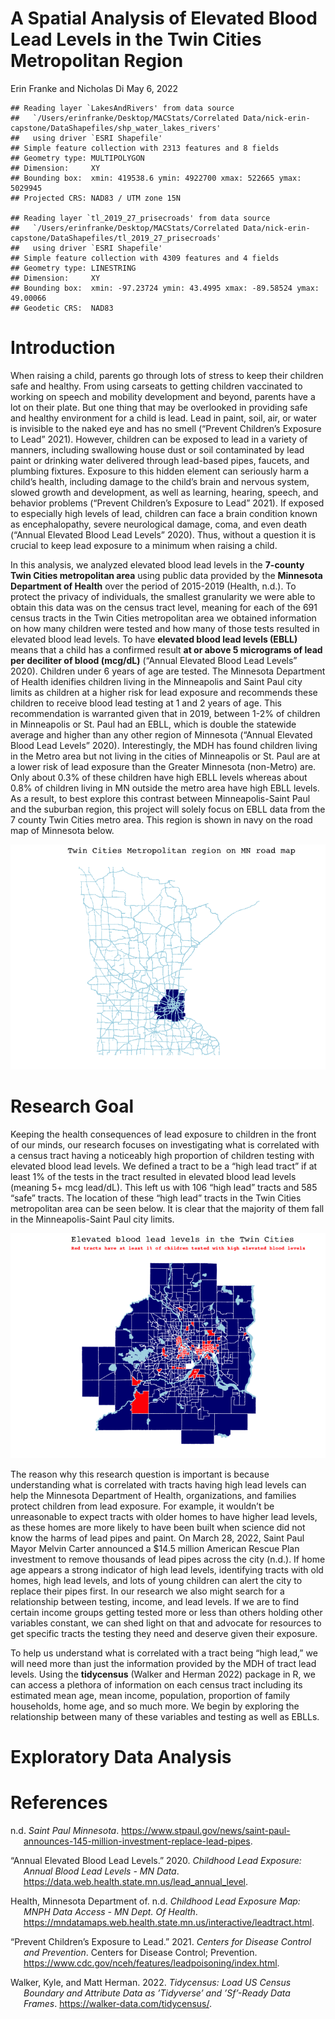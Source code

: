 A Spatial Analysis of Elevated Blood Lead Levels in the Twin Cities
Metropolitan Region
================
Erin Franke and Nicholas Di
May 6, 2022

    ## Reading layer `LakesAndRivers' from data source 
    ##   `/Users/erinfranke/Desktop/MACStats/Correlated Data/nick-erin-capstone/DataShapefiles/shp_water_lakes_rivers' 
    ##   using driver `ESRI Shapefile'
    ## Simple feature collection with 2313 features and 8 fields
    ## Geometry type: MULTIPOLYGON
    ## Dimension:     XY
    ## Bounding box:  xmin: 419538.6 ymin: 4922700 xmax: 522665 ymax: 5029945
    ## Projected CRS: NAD83 / UTM zone 15N

    ## Reading layer `tl_2019_27_prisecroads' from data source 
    ##   `/Users/erinfranke/Desktop/MACStats/Correlated Data/nick-erin-capstone/DataShapefiles/tl_2019_27_prisecroads' 
    ##   using driver `ESRI Shapefile'
    ## Simple feature collection with 4309 features and 4 fields
    ## Geometry type: LINESTRING
    ## Dimension:     XY
    ## Bounding box:  xmin: -97.23724 ymin: 43.4995 xmax: -89.58524 ymax: 49.00066
    ## Geodetic CRS:  NAD83

# Introduction

When raising a child, parents go through lots of stress to keep their
children safe and healthy. From using carseats to getting children
vaccinated to working on speech and mobility development and beyond,
parents have a lot on their plate. But one thing that may be overlooked
in providing safe and healthy environment for a child is lead. Lead in
paint, soil, air, or water is invisible to the naked eye and has no
smell (“Prevent Children’s Exposure to Lead” 2021). However, children
can be exposed to lead in a variety of manners, including swallowing
house dust or soil contaminated by lead paint or drinking water
delivered through lead-based pipes, faucets, and plumbing fixtures.
Exposure to this hidden element can seriously harm a child’s health,
including damage to the child’s brain and nervous system, slowed growth
and development, as well as learning, hearing, speech, and behavior
problems (“Prevent Children’s Exposure to Lead” 2021). If exposed to
especially high levels of lead, children can face a brain condition
known as encephalopathy, severe neurological damage, coma, and even
death (“Annual Elevated Blood Lead Levels” 2020). Thus, without a
question it is crucial to keep lead exposure to a minimum when raising a
child.

In this analysis, we analyzed elevated blood lead levels in the
**7-county Twin Cities metropolitan area** using public data provided by
the **Minnesota Department of Health** over the period of 2015-2019
(Health, n.d.). To protect the privacy of individuals, the smallest
granularity we were able to obtain this data was on the census tract
level, meaning for each of the 691 census tracts in the Twin Cities
metropolitan area we obtained information on how many children were
tested and how many of those tests resulted in elevated blood lead
levels. To have **elevated blood lead levels (EBLL)** means that a child
has a confirmed result **at or above 5 micrograms of lead per deciliter
of blood (mcg/dL)** (“Annual Elevated Blood Lead Levels” 2020). Children
under 6 years of age are tested. The Minnesota Department of Health
idenifies children living in the Minneapolis and Saint Paul city limits
as children at a higher risk for lead exposure and recommends these
children to receive blood lead testing at 1 and 2 years of age. This
recommendation is warranted given that in 2019, between 1-2% of children
in Minneapolis or St. Paul had an EBLL, which is double the statewide
average and higher than any other region of Minnesota (“Annual Elevated
Blood Lead Levels” 2020). Interestingly, the MDH has found children
living in the Metro area but not living in the cities of Minneapolis or
St. Paul are at a lower risk of lead exposure than the Greater Minnesota
(non-Metro) are. Only about 0.3% of these children have high EBLL levels
whereas about 0.8% of children living in MN outside the metro area have
high EBLL levels. As a result, to best explore this contrast between
Minneapolis-Saint Paul and the suburban region, this project will solely
focus on EBLL data from the 7 county Twin Cities metro area. This region
is shown in navy on the road map of Minnesota below.

![](README_files/figure-gfm/unnamed-chunk-2-1.png)<!-- -->

# Research Goal

Keeping the health consequences of lead exposure to children in the
front of our minds, our research focuses on investigating what is
correlated with a census tract having a noticeably high proportion of
children testing with elevated blood lead levels. We defined a tract to
be a “high lead tract” if at least 1% of the tests in the tract resulted
in elevated blood lead levels (meaning 5+ mcg lead/dL). This left us
with 106 “high lead” tracts and 585 “safe” tracts. The location of these
“high lead” tracts in the Twin Cities metropolitan area can be seen
below. It is clear that the majority of them fall in the
Minneapolis-Saint Paul city limits.

![](README_files/figure-gfm/unnamed-chunk-3-1.png)<!-- -->

The reason why this research question is important is because
understanding what is correlated with tracts having high lead levels can
help the Minnesota Department of Health, organizations, and families
protect children from lead exposure. For example, it wouldn’t be
unreasonable to expect tracts with older homes to have higher lead
levels, as these homes are more likely to have been built when science
did not know the harms of lead pipes and paint. On March 28, 2022, Saint
Paul Mayor Melvin Carter announced a $14.5 million American Rescue Plan
investment to remove thousands of lead pipes across the city (n.d.). If
home age appears a strong indicator of high lead levels, identifying
tracts with old homes, high lead levels, and lots of young children can
alert the city to replace their pipes first. In our research we also
might search for a relationship between testing, income, and lead
levels. If we are to find certain income groups getting tested more or
less than others holding other variables constant, we can shed light on
that and advocate for resources to get specific tracts the testing they
need and deserve given their exposure.

To help us understand what is correlated with a tract being “high lead,”
we will need more than just the information provided by the MDH of tract
lead levels. Using the **tidycensus** (Walker and Herman 2022) package
in R, we can access a plethora of information on each census tract
including its estimated mean age, mean income, population, proportion of
family households, home age, and so much more. We begin by exploring the
relationship between many of these variables and testing as well as
EBLLs.

# Exploratory Data Analysis

# References

<div id="refs" class="references csl-bib-body hanging-indent">

<div id="ref-saintpaul" class="csl-entry">

n.d. *Saint Paul Minnesota*.
<https://www.stpaul.gov/news/saint-paul-announces-145-million-investment-replace-lead-pipes>.

</div>

<div id="ref-leadoverview" class="csl-entry">

“Annual Elevated Blood Lead Levels.” 2020. *Childhood Lead Exposure:
Annual Blood Lead Levels - MN Data*.
<https://data.web.health.state.mn.us/lead_annual_level>.

</div>

<div id="ref-mdhdata" class="csl-entry">

Health, Minnesota Department of. n.d. *Childhood Lead Exposure Map: MNPH
Data Access - MN Dept. Of Health*.
<https://mndatamaps.web.health.state.mn.us/interactive/leadtract.html>.

</div>

<div id="ref-cdcPrevention" class="csl-entry">

“Prevent Children’s Exposure to Lead.” 2021. *Centers for Disease
Control and Prevention*. Centers for Disease Control; Prevention.
<https://www.cdc.gov/nceh/features/leadpoisoning/index.html>.

</div>

<div id="ref-tidycensus" class="csl-entry">

Walker, Kyle, and Matt Herman. 2022. *Tidycensus: Load US Census
Boundary and Attribute Data as ’Tidyverse’ and ’Sf’-Ready Data Frames*.
<https://walker-data.com/tidycensus/>.

</div>

</div>
